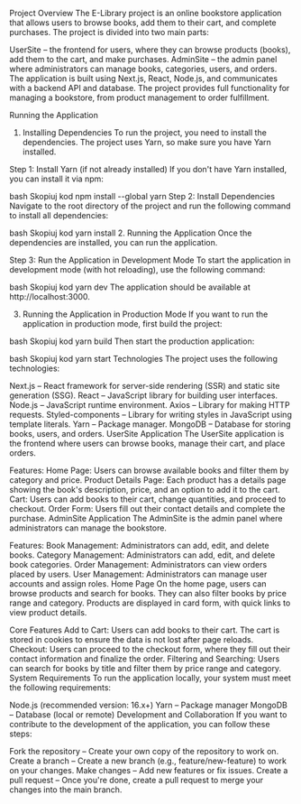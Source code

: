 Project Overview
The E-Library project is an online bookstore application that allows users to browse books, add them to their cart, and complete purchases. The project is divided into two main parts:

UserSite – the frontend for users, where they can browse products (books), add them to the cart, and make purchases.
AdminSite – the admin panel where administrators can manage books, categories, users, and orders.
The application is built using Next.js, React, Node.js, and communicates with a backend API and database. The project provides full functionality for managing a bookstore, from product management to order fulfillment.





Running the Application
1. Installing Dependencies
To run the project, you need to install the dependencies. The project uses Yarn, so make sure you have Yarn installed.

Step 1: Install Yarn (if not already installed)
If you don't have Yarn installed, you can install it via npm:

bash
Skopiuj kod
npm install --global yarn
Step 2: Install Dependencies
Navigate to the root directory of the project and run the following command to install all dependencies:

bash
Skopiuj kod
yarn install
2. Running the Application
Once the dependencies are installed, you can run the application.

Step 3: Run the Application in Development Mode
To start the application in development mode (with hot reloading), use the following command:

bash
Skopiuj kod
yarn dev
The application should be available at http://localhost:3000.

3. Running the Application in Production Mode
If you want to run the application in production mode, first build the project:

bash
Skopiuj kod
yarn build
Then start the production application:

bash
Skopiuj kod
yarn start
Technologies
The project uses the following technologies:

Next.js – React framework for server-side rendering (SSR) and static site generation (SSG).
React – JavaScript library for building user interfaces.
Node.js – JavaScript runtime environment.
Axios – Library for making HTTP requests.
Styled-components – Library for writing styles in JavaScript using template literals.
Yarn – Package manager.
MongoDB – Database for storing books, users, and orders.
UserSite Application
The UserSite application is the frontend where users can browse books, manage their cart, and place orders.

Features:
Home Page: Users can browse available books and filter them by category and price.
Product Details Page: Each product has a details page showing the book's description, price, and an option to add it to the cart.
Cart: Users can add books to their cart, change quantities, and proceed to checkout.
Order Form: Users fill out their contact details and complete the purchase.
AdminSite Application
The AdminSite is the admin panel where administrators can manage the bookstore.

Features:
Book Management: Administrators can add, edit, and delete books.
Category Management: Administrators can add, edit, and delete book categories.
Order Management: Administrators can view orders placed by users.
User Management: Administrators can manage user accounts and assign roles.
Home Page
On the home page, users can browse products and search for books. They can also filter books by price range and category. Products are displayed in card form, with quick links to view product details.

Core Features
Add to Cart: Users can add books to their cart. The cart is stored in cookies to ensure the data is not lost after page reloads.
Checkout: Users can proceed to the checkout form, where they fill out their contact information and finalize the order.
Filtering and Searching: Users can search for books by title and filter them by price range and category.
System Requirements
To run the application locally, your system must meet the following requirements:

Node.js (recommended version: 16.x+)
Yarn – Package manager
MongoDB – Database (local or remote)
Development and Collaboration
If you want to contribute to the development of the application, you can follow these steps:

Fork the repository – Create your own copy of the repository to work on.
Create a branch – Create a new branch (e.g., feature/new-feature) to work on your changes.
Make changes – Add new features or fix issues.
Create a pull request – Once you're done, create a pull request to merge your changes into the main branch.
